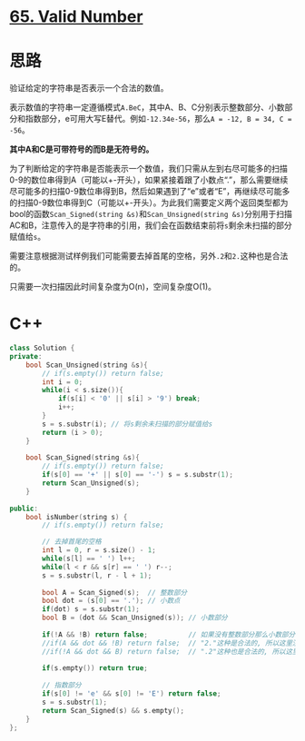 # [65. Valid Number](https://leetcode.com/problems/valid-number/)

# 思路
验证给定的字符串是否表示一个合法的数值。

表示数值的字符串一定遵循模式`A.BeC`，其中A、B、C分别表示整数部分、小数部分和指数部分，e可用大写E替代。例如`-12.34e-56`，那么`A = -12, B = 34, C = -56`。

**其中A和C是可带符号的而B是无符号的。**

为了判断给定的字符串是否能表示一个数值，我们只需从左到右尽可能多的扫描0-9的数位串得到A（可能以+-开头），如果紧接着跟了小数点“.”，那么需要继续尽可能多的扫描0-9数位串得到B，然后如果遇到了“e”或者“E”，再继续尽可能多的扫描0-9数位串得到C（可能以+-开头）。为此我们需要定义两个返回类型都为bool的函数`Scan_Signed(string &s)`和`Scan_Unsigned(string &s)`分别用于扫描AC和B，注意传入的是字符串的引用，我们会在函数结束前将`s`剩余未扫描的部分赋值给`s`。

需要注意根据测试样例我们可能需要去掉首尾的空格，另外`.2`和`2.`这种也是合法的。

只需要一次扫描因此时间复杂度为O(n)，空间复杂度O(1)。

# C++

``` C++
class Solution {
private:
    bool Scan_Unsigned(string &s){
        // if(s.empty()) return false;
        int i = 0;      
        while(i < s.size()){
            if(s[i] < '0' || s[i] > '9') break;
            i++;
        }
        s = s.substr(i); // 将s剩余未扫描的部分赋值给s
        return (i > 0);
    }
    
    bool Scan_Signed(string &s){
        // if(s.empty()) return false;
        if(s[0] == '+' || s[0] == '-') s = s.substr(1);
        return Scan_Unsigned(s);
    }
    
public:
    bool isNumber(string s) {
        // if(s.empty()) return false;

        // 去掉首尾的空格
        int l = 0, r = s.size() - 1;
        while(s[l] == ' ') l++;
        while(l < r && s[r] == ' ') r--;
        s = s.substr(l, r - l + 1);
        
        bool A = Scan_Signed(s);  // 整数部分
        bool dot = (s[0] == '.'); // 小数点
        if(dot) s = s.substr(1);
        bool B = (dot && Scan_Unsigned(s)); // 小数部分
            
        if(!A && !B) return false;          // 如果没有整数部分那么小数部分不能为空
        //if(A && dot && !B) return false;  // "2."这种是合法的, 所以这里注释掉
        //if(!A && dot && B) return false;  // ".2"这种也是合法的, 所以这里注释掉
        
        if(s.empty()) return true;
        
        // 指数部分
        if(s[0] != 'e' && s[0] != 'E') return false;
        s = s.substr(1);
        return Scan_Signed(s) && s.empty();
    }
};
```